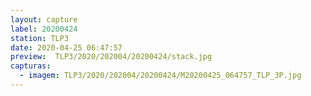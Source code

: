 ```yaml
---
layout: capture
label: 20200424
station: TLP3
date: 2020-04-25 06:47:57
preview:  TLP3/2020/202004/20200424/stack.jpg
capturas:
  - imagem: TLP3/2020/202004/20200424/M20200425_064757_TLP_3P.jpg
---
```

